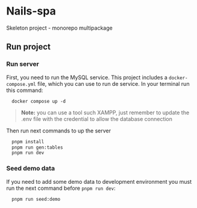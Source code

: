 # Nails-spa

Skeleton project - monorepo multipackage

## Run project

### Run server

First, you need to run the MySQL service. This project includes a `docker-compose.yml` file, which you can use to run de service. In your terminal run this command:
```
  docker compose up -d
```

> **Note:** you can use a tool such XAMPP, just remember to update the .env file with the credential to allow the database connection

Then run next commands to up the server

``` cmd
  pnpm install
  pnpm run gen:tables
  pnpm run dev
```

### Seed demo data

If you need to add some demo data to development environment you must run the next command before `pnpm run dev`:

```
  pnpm run seed:demo
```